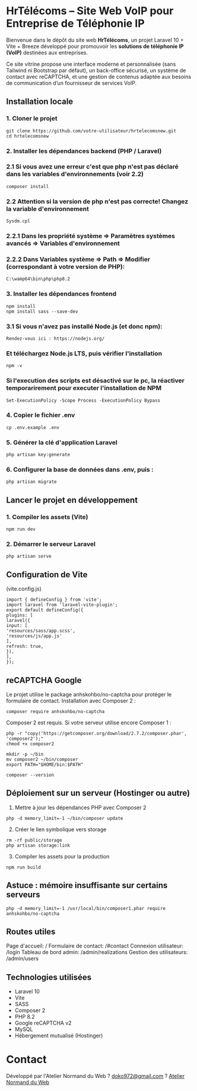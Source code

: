 # HrTélécoms – Site Web VoIP pour Entreprise de Téléphonie IP

Bienvenue dans le dépôt du site web **HrTélécoms**, un projet Laravel 10 + Vite + Breeze développé pour promouvoir les **solutions de téléphonie IP (VoIP)** destinées aux entreprises.

Ce site vitrine propose une interface moderne et personnalisée (sans Tailwind ni Bootstrap par défaut), un back-office sécurisé, un système de contact avec reCAPTCHA, et une gestion de contenus adaptée aux besoins de communication d’un fournisseur de services VoIP.

## Installation locale
### 1. Cloner le projet
```
git clone https://github.com/votre-utilisateur/hrtelecomsnew.git
cd hrtelecomsnew

```
### 2. Installer les dépendances backend (PHP / Laravel)
### 2.1 Si vous avez une erreur c'est que php n'est pas déclaré dans les variables d'environnements (voir 2.2)
```
composer install
```
### 2.2 Attention si la version de php n'est pas correcte! Changez la variable d'environnement
```
Sysdm.cpl
```
### 2.2.1 Dans les propriété système => Paramètres systèmes avancés => Variables d'environnement
### 2.2.2 Dans Variables système => Path => Modifier (correspondant à votre version de PHP):
```
C:\wamp64\bin\php\php8.2
```
### 3. Installer les dépendances frontend
```
npm install
npm install sass --save-dev
```
### 3.1 Si vous n'avez pas installé Node.js (et donc npm):
```
Rendez-vous ici : https://nodejs.org/
```
### Et téléchargez Node.js LTS, puis vérifier l'installation
```
npm -v
```
### Si l'execution des scripts est désactivé sur le pc, la réactiver temporarirement pour executer l'installation de NPM
```
Set-ExecutionPolicy -Scope Process -ExecutionPolicy Bypass
```
### 4. Copier le fichier .env
```
cp .env.example .env
```
### 5. Générer la clé d'application Laravel
```
php artisan key:generate
```
### 6. Configurer la base de données dans .env, puis :
```
php artisan migrate
```
## Lancer le projet en développement
### 1. Compiler les assets (Vite)
```
npm run dev
```
### 2. Démarrer le serveur Laravel
```
php artisan serve
```
## Configuration de Vite
(vite.config.js)
```
import { defineConfig } from 'vite';
import laravel from 'laravel-vite-plugin';
export default defineConfig({
plugins: [
laravel({
input: [
'resources/sass/app.scss',
'resources/js/app.js'
],
refresh: true,
}),
],
});
```
## reCAPTCHA Google
Le projet utilise le package anhskohbo/no-captcha pour protéger le formulaire de contact.
Installation avec Composer 2 :
```
composer require anhskohbo/no-captcha
```
Composer 2 est requis. Si votre serveur utilise encore Composer 1 :
```
php -r "copy('https://getcomposer.org/download/2.7.2/composer.phar', 'composer2');"
chmod +x composer2
```
```
mkdir -p ~/bin
mv composer2 ~/bin/composer
export PATH="$HOME/bin:$PATH"
```
```
composer --version
```

## Déploiement sur un serveur (Hostinger ou autre)
1. Mettre à jour les dépendances PHP avec Composer 2
```
php -d memory_limit=-1 ~/bin/composer update
```
2. Créer le lien symbolique vers storage
```
rm -rf public/storage
php artisan storage:link
```
3. Compiler les assets pour la production
```
npm run build
```

## Astuce : mémoire insuffisante sur certains serveurs
```
php -d memory_limit=-1 /usr/local/bin/composer1.phar require anhskohbo/no-captcha
```
## Routes utiles
Page d'accueil: /
Formulaire de contact: /#contact
Connexion utilisateur: /login
Tableau de bord admin: /admin/realizations
Gestion des utilisateurs: /admin/users

## Technologies utilisées
- Laravel 10
- Vite
- SASS
- Composer 2
- PHP 8.2
- Google reCAPTCHA v2
- MySQL
- Hébergement mutualisé (Hostinger)


# Contact
Développé par l'Atelier Normand du Web
? doko972@gmail.com
? [Atelier Normand du Web](https://ateliernormandduweb.fr/)
